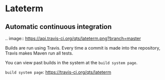 # Lateterm 

## Automatic continuous integration

.. image:: https://api.travis-ci.org/qts/lateterm.png?branch=master

Builds are run using Travis.  Every time a commit is made into the repository,
Travis makes Maven run all tests.

You can view past builds in the system at the `build system page`.

`build system page`: https://travis-ci.org/qts/lateterm





